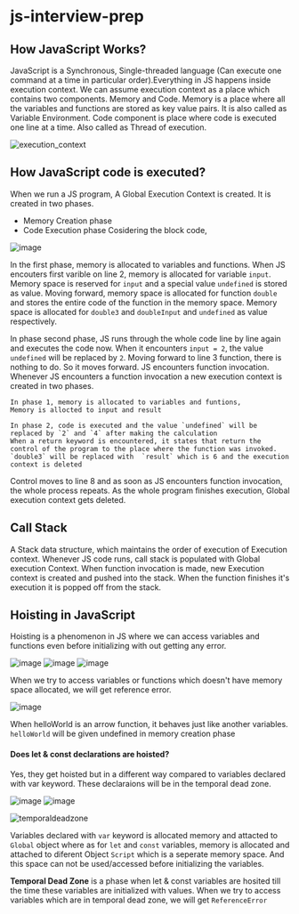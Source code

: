 # js-interview-prep

## How JavaScript Works?
JavaScript is a Synchronous, Single-threaded language (Can execute one command at a time in particular order).Everything in JS happens inside execution context. We can assume execution context as a place which contains two components. Memory and Code.
Memory is a place where all the variables and functions are stored as key value pairs. It is also called as Variable Environment.
Code component is place where code is executed one line at a time. Also called as Thread of execution.

![execution_context](https://user-images.githubusercontent.com/88746202/218819067-fd45594a-7231-4e7c-b4f4-6b9fd0377c15.png)

## How JavaScript code is executed?
When we run a JS program, A Global Execution Context is created. It is created in two phases.
  - Memory Creation phase
  - Code Execution phase 
Cosidering the block code,

![image](https://user-images.githubusercontent.com/88746202/218807089-513cc8b5-f0fc-4085-b7e3-0ba73a48e7e8.png)

In the first phase, memory is allocated to variables and functions. When JS encouters first varible on line 2, memory is allocated for variable `input`.
Memory space is reserved for `input` and a special value `undefined` is stored as value.
Moving forward, memory space is allocated for function `double` and stores the entire code of the function in the memory space.
Memory space is allocated for `double3` and `doubleInput` and `undefined` as value respectively. 

In phase second phase, JS runs through the whole code line by line again and executes the code now. When it encounters `input = 2`, the value `undefined` will be replaced by `2`. Moving forward to line 3 function, there is nothing to do. So it moves forward. JS encounters function invocation. 
Whenever JS encounters a function invocation a new execution context is created in two phases. 

    In phase 1, memory is allocated to variables and funtions, 
    Memory is allocted to input and result
    
    In phase 2, code is executed and the value `undefined` will be replaced by `2` and `4` after making the calculation
    When a return keyword is encountered, it states that return the control of the program to the place where the function was invoked. 
    `double3` will be replaced with  `result` which is 6 and the execution context is deleted
    
Control moves to line 8 and as soon as JS encounters function  invocation, the whole process repeats.
As the whole program finishes execution, Global execution context gets deleted.

## Call Stack 

A Stack data structure, which maintains the order of execution of Execution context. Whenever JS code runs, call stack is populated with Global execution Context. When function invocation is made, new Execution context is created and pushed into the stack. When the function finishes it's execution it is popped off from the stack.

## Hoisting in JavaScript
Hoisting is a phenomenon in JS where we can access variables and functions even before initializing with out getting any error.

![image](https://user-images.githubusercontent.com/88746202/218827532-e16f0707-9889-444b-8083-32efd6e0422e.png)
![image](https://user-images.githubusercontent.com/88746202/218827472-8091cf4e-7740-4927-a1d2-c60239766e35.png)
![image](https://user-images.githubusercontent.com/88746202/218827256-70b55e32-ff4d-4295-91f4-ce15bcb8db89.png)

When we try to access variables or functions which doesn't have memory space allocated, we will get reference error. 

![image](https://user-images.githubusercontent.com/88746202/218827084-82797da6-cd30-4b5e-bd62-4d6d986f64cd.png)

When helloWorld is an arrow function, it behaves just like another variables. `helloWorld` will be given undefined in memory creation phase

#### Does let & const declarations are hoisted? 
Yes, they get hoisted but in a different way compared to variables declared with var keyword. These declaraions will be in the temporal dead zone. 

![image](https://user-images.githubusercontent.com/88746202/218829642-ee9ae0e7-b4c0-456b-b78e-1d3843e3e249.png)
![image](https://user-images.githubusercontent.com/88746202/218829899-d174a119-db8e-4658-b091-0136c747fc27.png)

![temporaldeadzone](https://user-images.githubusercontent.com/88746202/218831028-ecbb1639-153a-4eb9-8ada-8352c8190291.png)

Variables declared with `var` keyword is allocated memory and attacted to `Global` object where as for `let` and `const` variables, memory is allocated and attached to diferent Object `Script` which is a seperate memory space. And this space can not be used/accessed before initializing the variables. 

**Temporal Dead Zone** is a phase when let & const variables are hosited till the time these variables are initialized with values. When we try to access variables which are in temporal dead zone, we will get `ReferenceError`
